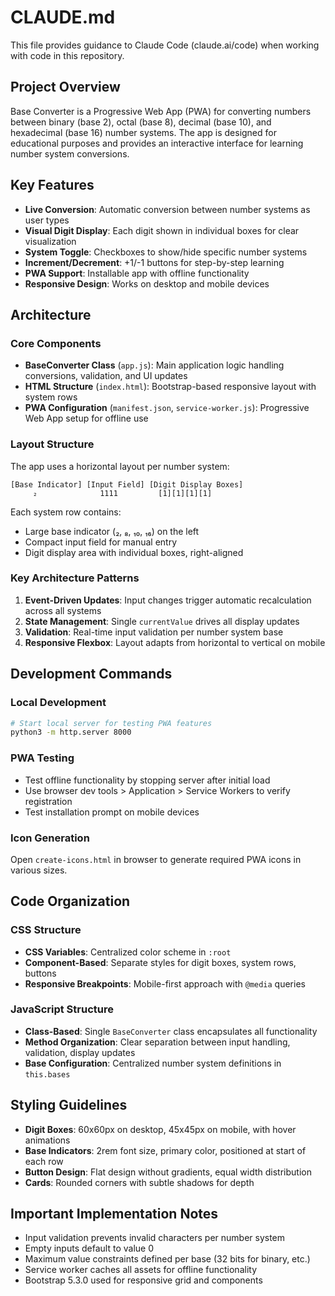 # CLAUDE.md

This file provides guidance to Claude Code (claude.ai/code) when working with code in this repository.

## Project Overview

Base Converter is a Progressive Web App (PWA) for converting numbers between binary (base 2), octal (base 8), decimal (base 10), and hexadecimal (base 16) number systems. The app is designed for educational purposes and provides an interactive interface for learning number system conversions.

## Key Features

- **Live Conversion**: Automatic conversion between number systems as user types
- **Visual Digit Display**: Each digit shown in individual boxes for clear visualization
- **System Toggle**: Checkboxes to show/hide specific number systems
- **Increment/Decrement**: +1/-1 buttons for step-by-step learning
- **PWA Support**: Installable app with offline functionality
- **Responsive Design**: Works on desktop and mobile devices

## Architecture

### Core Components

- **BaseConverter Class** (`app.js`): Main application logic handling conversions, validation, and UI updates
- **HTML Structure** (`index.html`): Bootstrap-based responsive layout with system rows
- **PWA Configuration** (`manifest.json`, `service-worker.js`): Progressive Web App setup for offline use

### Layout Structure

The app uses a horizontal layout per number system:
```
[Base Indicator] [Input Field] [Digit Display Boxes]
     ₂              1111         [1][1][1][1]
```

Each system row contains:
- Large base indicator (₂, ₈, ₁₀, ₁₆) on the left
- Compact input field for manual entry
- Digit display area with individual boxes, right-aligned

### Key Architecture Patterns

1. **Event-Driven Updates**: Input changes trigger automatic recalculation across all systems
2. **State Management**: Single `currentValue` drives all display updates
3. **Validation**: Real-time input validation per number system base
4. **Responsive Flexbox**: Layout adapts from horizontal to vertical on mobile

## Development Commands

### Local Development
```bash
# Start local server for testing PWA features
python3 -m http.server 8000
```

### PWA Testing
- Test offline functionality by stopping server after initial load
- Use browser dev tools > Application > Service Workers to verify registration
- Test installation prompt on mobile devices

### Icon Generation
Open `create-icons.html` in browser to generate required PWA icons in various sizes.

## Code Organization

### CSS Structure
- **CSS Variables**: Centralized color scheme in `:root`
- **Component-Based**: Separate styles for digit boxes, system rows, buttons
- **Responsive Breakpoints**: Mobile-first approach with `@media` queries

### JavaScript Structure
- **Class-Based**: Single `BaseConverter` class encapsulates all functionality
- **Method Organization**: Clear separation between input handling, validation, display updates
- **Base Configuration**: Centralized number system definitions in `this.bases`

## Styling Guidelines

- **Digit Boxes**: 60x60px on desktop, 45x45px on mobile, with hover animations
- **Base Indicators**: 2rem font size, primary color, positioned at start of each row
- **Button Design**: Flat design without gradients, equal width distribution
- **Cards**: Rounded corners with subtle shadows for depth

## Important Implementation Notes

- Input validation prevents invalid characters per number system
- Empty inputs default to value 0
- Maximum value constraints defined per base (32 bits for binary, etc.)
- Service worker caches all assets for offline functionality
- Bootstrap 5.3.0 used for responsive grid and components